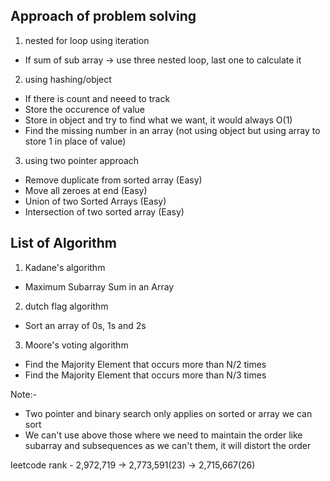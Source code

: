 ## Approach of problem solving

1. nested for loop using iteration
- If sum of sub array -> use three nested loop, last one to calculate it

2. using hashing/object
- If there is count and neeed to track
- Store the occurence of value
- Store in object and try to find what we want, it would always O(1)
- Find the missing number in an array (not using object but using array to store 1 in place of value)

3. using two pointer approach
- Remove duplicate from sorted array (Easy)
- Move all zeroes at end (Easy)
- Union of two Sorted Arrays (Easy)
- Intersection of two sorted array (Easy)

## List of Algorithm

1. Kadane's algorithm
- Maximum Subarray Sum in an Array

2. dutch flag algorithm
- Sort an array of 0s, 1s and 2s

3. Moore's voting algorithm
- Find the Majority Element that occurs more than N/2 times
- Find the Majority Element that occurs more than N/3 times


Note:- 
- Two pointer and binary search only applies on sorted or array we can sort
- We can't use above those where we need to maintain the order like subarray and subsequences as we can't them, it will distort the order

leetcode rank - 2,972,719 -> 2,773,591(23) -> 2,715,667(26)
